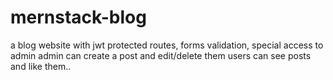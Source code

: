 # mernstack-blog
a blog website with
jwt protected routes, forms validation, special access to admin
admin can create a post and edit/delete them
users can see posts and like them..
